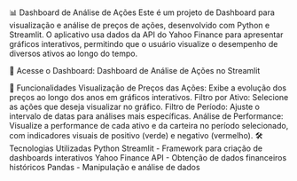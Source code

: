
📊 Dashboard de Análise de Ações
Este é um projeto de Dashboard para visualização e análise de preços de ações, desenvolvido com Python e Streamlit. O aplicativo usa dados da API do Yahoo Finance para apresentar gráficos interativos, permitindo que o usuário visualize o desempenho de diversos ativos ao longo do tempo.

🔗 Acesse o Dashboard:
Dashboard de Análise de Ações no Streamlit

🔧 Funcionalidades
Visualização de Preços das Ações: Exibe a evolução dos preços ao longo dos anos em gráficos interativos.
Filtro por Ativo: Selecione as ações que deseja visualizar no gráfico.
Filtro de Período: Ajuste o intervalo de datas para análises mais específicas.
Análise de Performance: Visualize a performance de cada ativo e da carteira no período selecionado, com indicadores visuais de positivo (verde) e negativo (vermelho).
🛠️ Tecnologias Utilizadas
Python
Streamlit - Framework para criação de dashboards interativos
Yahoo Finance API - Obtenção de dados financeiros históricos
Pandas - Manipulação e análise de dados

